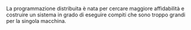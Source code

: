 La programmazione distribuita è nata per cercare maggiore affidabilità e costruire un sistema in grado di eseguire compiti che sono troppo grandi per la singola macchina.
